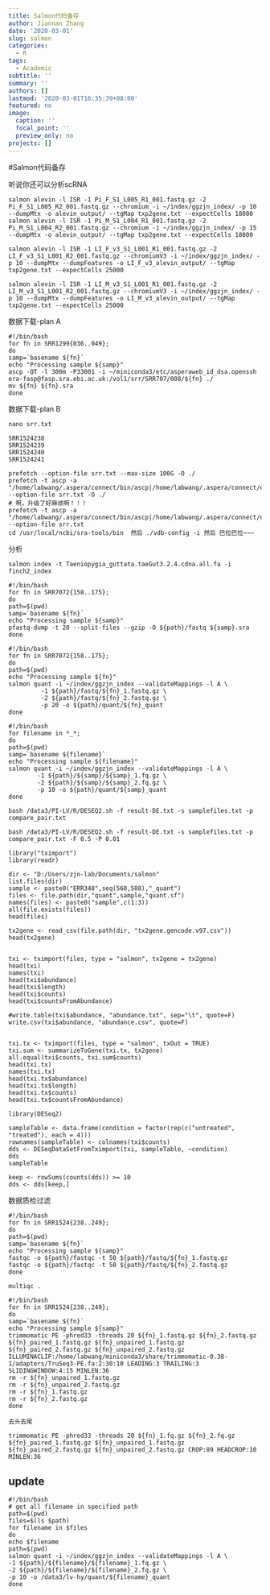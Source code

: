```yaml
---
title: Salmon代码备存
author: Jiannan Zhang
date: '2020-03-01'
slug: salmon
categories:
  - R
tags:
  - Academic
subtitle: ''
summary: ''
authors: []
lastmod: '2020-03-01T16:35:39+08:00'
featured: no
image:
  caption: ''
  focal_point: ''
  preview_only: no
projects: []
---
```


#Salmon代码备存

听说你还可以分析scRNA

    salmon alevin -l ISR -1 Pi_F_S1_L005_R1_001.fastq.gz -2 Pi_F_S1_L005_R2_001.fastq.gz --chromium -i ~/index/ggzjn_index/ -p 10 --dumpMtx -o alevin_output/ --tgMap txp2gene.txt --expectCells 18000
    salmon alevin -l ISR -1 Pi_M_S1_L004_R1_001.fastq.gz -2 Pi_M_S1_L004_R2_001.fastq.gz --chromium -i ~/index/ggzjn_index/ -p 15 --dumpMtx -o alevin_output/ --tgMap txp2gene.txt --expectCells 18000
    
    salmon alevin -l ISR -1 LI_F_v3_S1_L001_R1_001.fastq.gz -2 LI_F_v3_S1_L001_R2_001.fastq.gz --chromiumV3 -i ~/index/ggzjn_index/ -p 10 --dumpMtx --dumpFeatures -o LI_F_v3_alevin_output/ --tgMap txp2gene.txt --expectCells 25000

    salmon alevin -l ISR -1 LI_M_v3_S1_L001_R1_001.fastq.gz -2 LI_M_v3_S1_L001_R2_001.fastq.gz --chromiumV3 -i ~/index/ggzjn_index/ -p 10 --dumpMtx --dumpFeatures -o LI_M_v3_alevin_output/ --tgMap txp2gene.txt --expectCells 25000

数据下载-plan A

    #!/bin/bash
    for fn in SRR1299{036..049};
    do
    samp=`basename ${fn}`
    echo "Processing sample ${samp}"
    ascp -QT -l 300m -P33001 -i ~/miniconda3/etc/asperaweb_id_dsa.openssh era-fasp@fasp.sra.ebi.ac.uk:/vol1/srr/SRR707/008/${fn} ./
    mv ${fn} ${fn}.sra
    done

数据下载-plan B

    nano srr.txt

    SRR1524238
    SRR1524239
    SRR1524240
    SRR1524241

    prefetch --option-file srr.txt --max-size 100G -O ./
    prefetch -t ascp -a "/home/labwang/.aspera/connect/bin/ascp|/home/labwang/.aspera/connect/etc/asperaweb_id_dsa.openssh" --option-file srr.txt -O ./
    # 啊，升级了好麻烦啊！！！ 
    prefetch -t ascp -a "/home/labwang/.aspera/connect/bin/ascp|/home/labwang/.aspera/connect/etc/asperaweb_id_dsa.openssh" --option-file srr.txt
    cd /usr/local/ncbi/sra-tools/bin  然后 ./vdb-config -i 然后 巴拉巴拉~~~

分析

    salmon index -t Taeniopygia_guttata.taeGut3.2.4.cdna.all.fa -i finch2_index
    
    #!/bin/bash
    for fn in SRR7072{158..175};
    do
    path=$(pwd)
    samp=`basename ${fn}`
    echo "Processing sample ${samp}"
    pfastq-dump -t 20 --split-files --gzip -O ${path}/fastq ${samp}.sra
    done

    #!/bin/bash
    for fn in SRR7072{158..175};
    do
    path=$(pwd)
    echo "Processing sample ${fn}"
    salmon quant -i ~/index/ggzjn_index --validateMappings -l A \
             -1 ${path}/fastq/${fn}_1.fastq.gz \
             -2 ${path}/fastq/${fn}_2.fastq.gz \
             -p 20 -o ${path}/quant/${fn}_quant
    done

    #!/bin/bash
    for filename in *_*;
    do
    path=$(pwd)
    samp=`basename ${filename}`
    echo "Processing sample ${filename}"
    salmon quant -i ~/index/ggzjn_index --validateMappings -l A \
            -1 ${path}/${samp}/${samp}_1.fq.gz \
            -2 ${path}/${samp}/${samp}_2.fq.gz \
            -p 10 -o ${path}/quant/${samp}_quant
    done
    
    bash /data3/PI-LV/R/DESEQ2.sh -f result-DE.txt -s samplefiles.txt -p compare_pair.txt 
    
    bash /data3/PI-LV/R/DESEQ2.sh -f result-DE.txt -s samplefiles.txt -p compare_pair.txt -F 0.5 -P 0.01
    
    library("tximport")
    library(readr)

    dir <- "D:/Users/zjn-lab/Documents/salmon"
    list.files(dir)
    sample <- paste0("ERR348",seq(560,588),"_quant")
    files <- file.path(dir,"quant",sample,"quant.sf")
    names(files) <- paste0("sample",c(1:3))
    all(file.exists(files))
    head(files)

    tx2gene <- read_csv(file.path(dir, "tx2gene.gencode.v97.csv"))
    head(tx2gene)


    txi <- tximport(files, type = "salmon", tx2gene = tx2gene)
    head(txi)
    names(txi)
    head(txi$abundance)
    head(txi$length)
    head(txi$counts)
    head(txi$countsFromAbundance)

    #write.table(txi$abundance, "abundance.txt", sep="\t", quote=F)
    write.csv(txi$abundance, "abundance.csv", quote=F)


    txi.tx <- tximport(files, type = "salmon", txOut = TRUE)
    txi.sum <- summarizeToGene(txi.tx, tx2gene)
    all.equal(txi$counts, txi.sum$counts)
    head(txi.tx)
    names(txi.tx)
    head(txi.tx$abundance)
    head(txi.tx$length)
    head(txi.tx$counts)
    head(txi.tx$countsFromAbundance)

    library(DESeq2)

    sampleTable <- data.frame(condition = factor(rep(c("untreated", "treated"), each = 4)))
    rownames(sampleTable) <- colnames(txi$counts)
    dds <- DESeqDataSetFromTximport(txi, sampleTable, ~condition)
    dds
    sampleTable

    keep <- rowSums(counts(dds)) >= 10
    dds <- dds[keep,] 

数据质检过滤

    #!/bin/bash
    for fn in SRR1524{238..249};
    do
    path=$(pwd)
    samp=`basename ${fn}`
    echo "Processing sample ${samp}"
    fastqc -o ${path}/fastqc -t 50 ${path}/fastq/${fn}_1.fastq.gz
    fastqc -o ${path}/fastqc -t 50 ${path}/fastq/${fn}_2.fastq.gz
    done
    
    multiqc .

    #!/bin/bash
    for fn in SRR1524{238..249};
    do
    samp=`basename ${fn}`
    echo "Processing sample ${samp}"
    trimmomatic PE -phred33 -threads 20 ${fn}_1.fastq.gz ${fn}_2.fastq.gz ${fn}_paired_1.fastq.gz ${fn}_unpaired_1.fastq.gz ${fn}_paired_2.fastq.gz ${fn}_unpaired_2.fastq.gz ILLUMINACLIP:/home/labwang/miniconda3/share/trimmomatic-0.38-1/adapters/TruSeq3-PE.fa:2:30:10 LEADING:3 TRAILING:3 SLIDINGWINDOW:4:15 MINLEN:36
    rm -r ${fn}_unpaired_1.fastq.gz
    rm -r ${fn}_unpaired_2.fastq.gz
    rm -r ${fn}_1.fastq.gz
    rm -r ${fn}_2.fastq.gz
    done
    
    去头去尾
    
    trimmomatic PE -phred33 -threads 20 ${fn}_1.fq.gz ${fn}_2.fq.gz ${fn}_paired_1.fastq.gz ${fn}_unpaired_1.fastq.gz ${fn}_paired_2.fastq.gz ${fn}_unpaired_2.fastq.gz CROP:89 HEADCROP:10 MINLEN:36

## update

```shell
#!/bin/bash
# get all filename in specified path
path=$(pwd)
files=$(ls $path)
for filename in $files
do
echo $filename
path=$(pwd)
salmon quant -i ~/index/ggzjn_index --validateMappings -l A \
-1 ${path}/${filename}/${filename}_1.fq.gz \
-2 ${path}/${filename}/${filename}_2.fq.gz \
-p 10 -o /data3/lv-hy/quant/${filename}_quant
done
```
